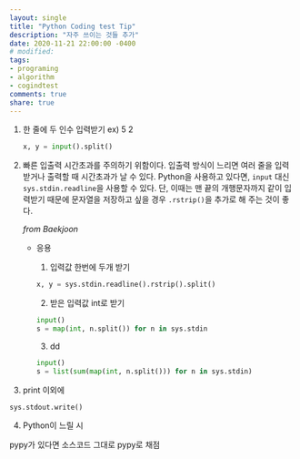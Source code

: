 ```yaml
---
layout: single
title: "Python Coding test Tip"
description: "자주 쓰이는 것들 추가"
date: 2020-11-21 22:00:00 -0400
# modified: 
tags: 
- programing
- algorithm
- cogindtest
comments: true
share: true
---
```


1. 한 줄에 두 인수 입력받기
	ex) 5 2
	```python
	x, y = input().split()
	```
2. 빠른 입출력
	시간초과를 주의하기 위함이다.
	입출력 방식이 느리면 여러 줄을 입력받거나 출력할 때 시간초과가 날 수 있다.
	Python을 사용하고 있다면, `input` 대신 `sys.stdin.readline`을 사용할 수 있다.
	단, 이때는 맨 끝의 개행문자까지 같이 입력받기 때문에 문자열을 저장하고 싶을 경우 `.rstrip()`을 추가로 해 주는 것이 좋다.

	*from Baekjoon*


	- 응용

		1. 입력값 한번에 두개 받기

		```python
		x, y = sys.stdin.readline().rstrip().split()
		```

		2. 받은 입력값 int로 받기

		```python
		input()
		s = map(int, n.split()) for n in sys.stdin
		```

		3. dd

		```python
		input()
		s = list(sum(map(int, n.split())) for n in sys.stdin)
		```

3. print 이외에

`sys.stdout.write()`




4. Python이 느릴 시

pypy가 있다면 소스코드 그대로 pypy로 채점

